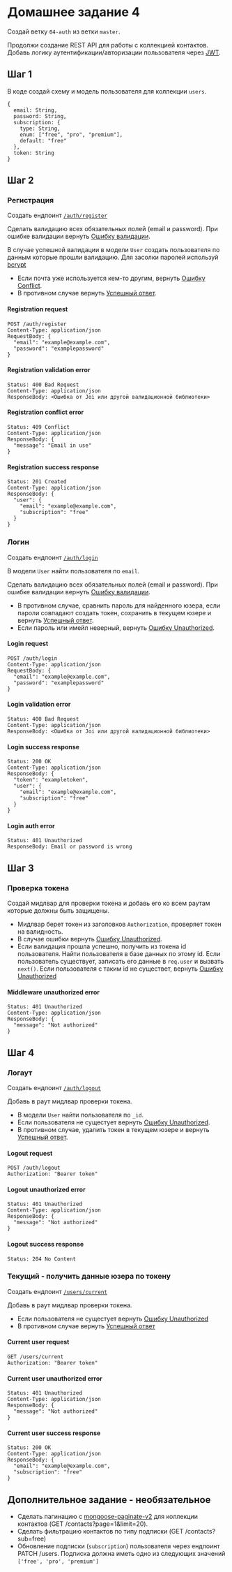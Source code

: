 # Домашнее задание 4

Создай ветку `04-auth` из ветки `master`.

Продолжи создание REST API для работы с коллекцией контактов. Добавь логику
аутентификации/авторизации пользователя через [JWT](https://jwt.io/).

## Шаг 1

В коде создай схему и модель пользователя для коллекции `users`.

```shell
{
  email: String,
  password: String,
  subscription: {
    type: String,
    enum: ["free", "pro", "premium"],
    default: "free"
  },
  token: String
}
```

## Шаг 2

### Регистрация

Создать ендпоинт [`/auth/register`](#registration-request)

Сделать валидацию всех обязательных полей (email и password). При ошибке
валидации вернуть [Ошибку валидации](#registration-validation-error).

В случае успешной валидации в модели `User` создать пользователя по данным
которые прошли валидацию. Для засолки паролей используй
[bcrypt](https://www.npmjs.com/package/bcrypt)

- Если почта уже используется кем-то другим, вернуть [Ошибку Conflict](#registration-conflict-error).
- В противном случае вернуть [Успешный ответ](#registration-success-response).

#### Registration request

```shell
POST /auth/register
Content-Type: application/json
RequestBody: {
  "email": "example@example.com",
  "password": "examplepassword"
}
```

#### Registration validation error

```shell
Status: 400 Bad Request
Content-Type: application/json
ResponseBody: <Ошибка от Joi или другой валидационной библиотеки>
```

#### Registration conflict error

```shell
Status: 409 Conflict
Content-Type: application/json
ResponseBody: {
  "message": "Email in use"
}
```

#### Registration success response

```shell
Status: 201 Created
Content-Type: application/json
ResponseBody: {
  "user": {
    "email": "example@example.com",
    "subscription": "free"
  }
}
```

### Логин

Создать ендпоинт [`/auth/login`](#login-request)

В модели `User` найти пользователя по `email`.

Сделать валидацию всех обязательных полей (email и password). При ошибке
валидации вернуть [Ошибку валидации](#validation-error-login).

- В противном случае, сравнить пароль для найденного юзера, если пароли
  совпадают создать токен, сохранить в текущем юзере и вернуть [Успешный ответ](#login-success-response).
- Если пароль или имейл неверный, вернуть [Ошибку Unauthorized](#login-auth-error).

#### Login request

```shell
POST /auth/login
Content-Type: application/json
RequestBody: {
  "email": "example@example.com",
  "password": "examplepassword"
}
```

#### Login validation error

```shell
Status: 400 Bad Request
Content-Type: application/json
ResponseBody: <Ошибка от Joi или другой валидационной библиотеки>
```

#### Login success response

```shell
Status: 200 OK
Content-Type: application/json
ResponseBody: {
  "token": "exampletoken",
  "user": {
    "email": "example@example.com",
    "subscription": "free"
  }
}
```

#### Login auth error
```shell
Status: 401 Unauthorized
ResponseBody: Email or password is wrong
```

## Шаг 3

### Проверка токена

Создай мидлвар для проверки токена и добавь его ко всем раутам которые должны
быть защищены.

- Мидлвар берет токен из заголовков `Authorization`, проверяет токен на
  валидность.
- В случае ошибки вернуть [Ошибку Unauthorized](#middleware-unauthorized-error).
- Если валидация прошла успешно, получить из токена id пользователя. Найти
  пользователя в базе данных по этому id. Если пользователь существует, записать
  его данные в `req.user` и вызвать `next()`. Если пользователя с таким id не
  существет, вернуть [Ошибку Unauthorized](#middleware-unauthorized-error)

#### Middleware unauthorized error

```shell
Status: 401 Unauthorized
Content-Type: application/json
ResponseBody: {
  "message": "Not authorized"
}
```

## Шаг 4

### Логаут

Создать ендпоинт [`/auth/logout`](#logout-request)

Добавь в раут мидлвар проверки токена.

- В модели `User` найти пользователя по `_id`.
- Если пользователя не сущестует вернуть [Ошибку Unauthorized](#logout-unauthorized-error).
- В противном случае, удалить токен в текущем юзере и вернуть
  [Успешный ответ](#logout-success-response).

#### Logout request

```shell
POST /auth/logout
Authorization: "Bearer token"
```

#### Logout unauthorized error

```shell
Status: 401 Unauthorized
Content-Type: application/json
ResponseBody: {
  "message": "Not authorized"
}
```

#### Logout success response

```shell
Status: 204 No Content
```

### Текущий - получить данные юзера по токену

Создать ендпоинт [`/users/current`](#current-user-request)

Добавь в раут мидлвар проверки токена.

- Если пользователя не сущестует вернуть [Ошибку Unauthorized](#current-user-unauthorized-error)
- В противном случае вернуть [Успешный ответ](#current-user-success-response)

#### Current user request

```shell
GET /users/current
Authorization: "Bearer token"
```

#### Current user unauthorized error

```shell
Status: 401 Unauthorized
Content-Type: application/json
ResponseBody: {
  "message": "Not authorized"
}
```

#### Current user success response

```shell
Status: 200 OK
Content-Type: application/json
ResponseBody: {
  "email": "example@example.com",
  "subscription": "free"
}
```

## Дополнительное задание - необязательное

- Сделать пагинацию с
  [mongoose-paginate-v2](https://www.npmjs.com/package/mongoose-paginate-v2) для
  коллекции контактов (GET /contacts?page=1&limit=20).
- Сделать фильтрацию контактов по типу подписки (GET /contacts?sub=free)
- Обновление подписки (`subscription`) пользователя через ендпоинт PATCH /users. Подписка должна иметь одно из следующих значений `['free', 'pro', 'premium']`
